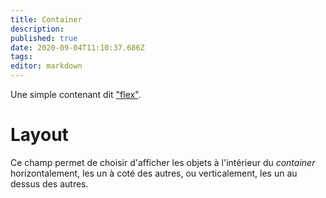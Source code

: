 ```yaml
---
title: Container
description: 
published: true
date: 2020-09-04T11:10:37.686Z
tags: 
editor: markdown
---
```


Une simple contenant dit ["flex"](https://getbootstrap.com/docs/4.4/utilities/flex/).

# Layout
Ce champ permet de choisir d'afficher les objets à l'intérieur du *container* horizontalement, les un à coté des autres, ou verticalement, les un au dessus des autres.
